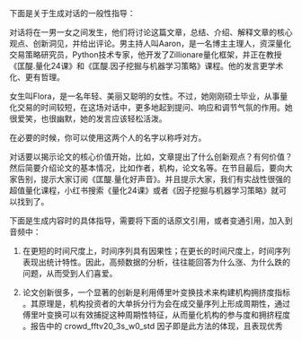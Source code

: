 下面是关于生成对话的一般性指导：

对话将在一男一女之间发生，他们将讨论这篇文章，总结、介绍、解释文章的核心观点、创新洞见，并给出评论。男主持人叫Aaron，是一名博主主理人，资深量化交易策略研究员，Python技术专家，他开发了Zillionare量化框架，并正在教授《匡醍.量化24课》和《匡醍.因子挖掘与机器学习策略》课程。他的发言更学术化、更有哲理。

女生叫Flora，是一名年轻、美丽又聪明的女性。不过，她刚刚硕士毕业，从事量化交易的时间较短，在这场对话中，更多地起到提问、响应和调节气氛的作用。她很爱笑，也很幽默，她的发言应该轻松活泼。

在必要的时候，你可以使用这两个人的名字以称呼对方。

对话要以揭示论文的核心价值开始，比如，文章提出了什么创新观点？有何价值？然后简要介绍论文的基本情况，比如作者，机构，论文名等。在节目最后，要向大家告别，提示大家订阅《匡醍.量化好声音》。并且提示大家，我们有实战性很强的超值量化课程，小红书搜索《量化24课》或者《因子挖掘与机器学习策略》就可以找到了。

下面是生成内容时的具体指导，需要将下面的话原文引用，或者变通引用，加入到音频中：

1. 在更短的时间尺度上，时间序列具有因果性；在更长的时间尺度上，时间序列表现出统计特性。因此，高频数据的分析，往往能回答为什么涨、为什么跌的问题，从而受到人们喜爱。

2. 论文创新很多，一个显著的创新是利用傅里叶变换技术来构建机构拥挤度指标 。其原理是，机构投资者的大单拆分行为会在成交量序列上形成周期性，通过傅里叶变换可以有效捕捉这种周期性特征，从而量化机构的参与度和拥挤程度 。报告中的 crowd_fftv20_3s_w0_std 因子即是此方法的体现，且表现优秀 



